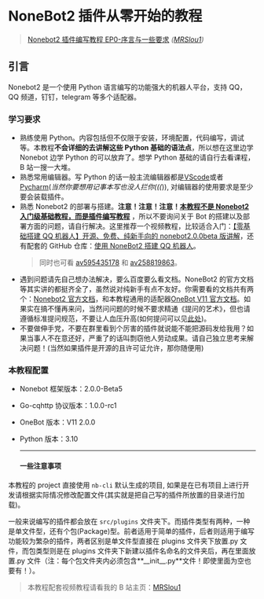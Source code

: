 # NoneBot2 插件从零开始的教程

> [Nonebot2 插件编写教程 EP0-序言与一些要求](https://www.bilibili.com/video/BV1cV4y1J7xa) _([MRSlou1](https://space.bilibili.com/634651362))_

## 引言

Nonebot2 是一个使用 Python 语言编写的功能强大的机器人平台，支持 QQ，QQ 频道，钉钉，telegram 等多个适配器。

### 学习要求

- 熟练使用 Python。内容包括但不仅限于安装，环境配置，代码编写，调试等。本教程**不会详细的去讲解这些 Python 基础的语法点**，所以想在这里边学 Nonebot 边学 Python 的可以放弃了。想学 Python 基础的请自行去看课程，B 站一搜一大堆。
- 熟悉常用编辑器。写 Python 的话一般主流编辑器都是[VScode](https://code.visualstudio.com/)或者[Pycharm](https://www.jetbrains.com/pycharm/download/#section=windows)(_当然你要想用记事本写也没人拦你(((_)), 对编辑器的使用要求是至少要会装载插件。
- 熟悉 Nonebot2 的部署与搭建。**注意！注意！注意！<u>本教程不是 Nonebot2 入门级基础教程，而是插件编写教程</u>** ，所以不要询问关于 Bot 的搭建以及部署方面的问题，请自行解决。这里推荐一个视频教程，比较适合入门：[【零基础搭建 QQ 机器人】开源、免费、纯新手向的 nonebot2.0.0beta 版讲解](https://www.bilibili.com/video/BV1aZ4y1f7e2)，还有配套的 GitHub 仓库：[使用 NoneBot2 搭建 QQ 机器人](https://github.com/Well2333/NoneBot2_NoobGuide)。
  > 同时也可看 [av595435178](https://www.bilibili.com/video/av595435178) 和 [av258819863](https://www.bilibili.com/video/av258819863)。
- 遇到问题请先自己想办法解决，要么百度要么看文档。NoneBot2 的官方文档等其实讲的都挺齐全了，虽然说对纯新手有点不友好。你需要看的文档共有两个：[Nonebot2 官方文档](https://v2.nonebot.dev/docs/tutorial/create-project)，和本教程通用的适配器[OneBot V11 官方文档](https://github.com/botuniverse/onebot-11)。如果实在搞不懂再来问，当然问问题的时候不要求精通《提问的艺术》，但也请遵循标准提问规范，不要让人血压升高(如何提问可以见[此处](./知识理论/debug.md))。
- 不要做伸手党，不要在群里看到个厉害的插件就说能不能把源码发给我用？如果当事人不在意还好，严重了的话叫剽窃他人劳动成果。请自己独立思考来解决问题！(当然如果插件是开源的且许可证允许，那你随便用)

### 本教程配置

- Nonebot 框架版本：2.0.0-Beta5

- Go-cqhttp 协议版本：1.0.0-rc1

- OneBot 版本：V11 2.0.0

- Python 版本：3.10

  ***

  #### 一些注意事项

本教程的 project 直接使用 `nb-cli` 默认生成的项目, 如果是在已有项目上进行开发请根据实际情况修改配置文件(其实就是把自己写的插件所放置的目录进行加载)。

一般来说编写的插件都会放在 `src/plugins` 文件夹下。而插件类型有两种，一种是单文件型，还有个包(Package)型。前者适用于简单的插件，后者则适用于编写功能较为繁杂的插件，两者区别是单文件型直接在 plugins 文件夹下放置.py 文件，而包类型则是在 plugins 文件夹下新建以插件名命名的文件夹后，再在里面放置.py 文件（注：每个包文件夹内必须包含**\_\_init\_\_.py**文件！即使里面为空也要有！）。

> 本教程配套视频教程请看我的 B 站主页：[MRSlou1](https://space.bilibili.com/634651362)

